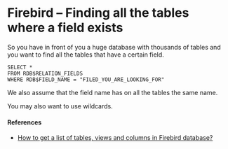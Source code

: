 # Firebird – Finding all the tables where a field exists #

So you have in front of you a huge database with thousands of tables and you want to find all the tables that have a certain field.

    SELECT *
    FROM RDB$RELATION_FIELDS
    WHERE RDB$FIELD_NAME = "FILED_YOU_ARE_LOOKING_FOR"

We also assume that the field name has on all the tables the same name.

You may also want to use wildcards.

#### References ####
- [How to get a list of tables, views and columns in Firebird database?](http://www.firebirdfaq.org/faq174/)



